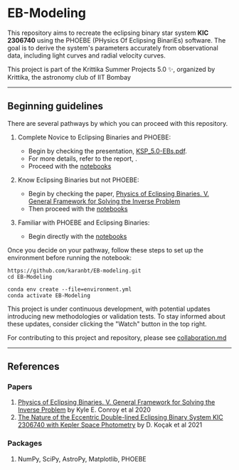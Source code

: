 # EB-Modeling

This repository aims to recreate the eclipsing binary star system **KIC 2306740** using the PHOEBE (PHysics Of Eclipsing BinariEs) software. The goal is to derive the system's parameters accurately from observational data, including light curves and radial velocity curves.

This project is part of the Krittika Summer Projects 5.0 ✨, organized by Krittika, the astronomy club of IIT Bombay

---
## Beginning guidelines
There are several pathways by which you can proceed with this repository.

1. Complete Novice to Eclipsing Binaries and PHOEBE:
   - Begin by checking the presentation, [KSP_5.0-EBs.pdf](KSP_5.0-EBs.pdf).
   - For more details, refer to the report, []().
   - Proceed with the [notebooks](notebooks)
  
2. Know Eclipsing Binaries but not PHOEBE:
   - Begin by checking the paper, [Physics of Eclipsing Binaries. V. General Framework for Solving the Inverse Problem](https://iopscience.iop.org/article/10.3847/15384365/abb4e2)
   - Then proceed with the [notebooks](notebooks)
  
3. Familiar with PHOEBE and Eclipsing Binaries:
   - Begin directly with the [notebooks](notebooks) 

Once you decide on your pathway, follow these steps to set up the environment before running the notebook:

```
https://github.com/karanbt/EB-modeling.git
cd EB-Modeling
```
```
conda env create --file=environment.yml
conda activate EB-Modeling
```

This project is under continuous development, with potential updates introducing new methodologies or validation tests. To stay informed about these updates, consider clicking the "Watch" button in the top right.

For contributing to this project and repository, please see [collaboration.md](collaboration.md)

---
## References 
  
### Papers

1. [Physics of Eclipsing Binaries. V. General Framework for Solving the Inverse Problem](https://iopscience.iop.org/article/10.3847/1538-4365/abb4e2) by Kyle E. Conroy et al 2020
2. [The Nature of the Eccentric Double-lined Eclipsing Binary System KIC 2306740 with Kepler Space Photometry](https://iopscience.iop.org/article/10.3847/1538-4357/abe546) by D. Koçak et al 2021
   
### Packages
1. NumPy, SciPy, AstroPy, Matplotlib, PHOEBE 
